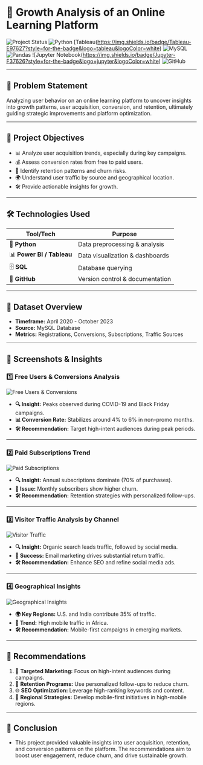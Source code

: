 # 🚀 **Growth Analysis of an Online Learning Platform**  

![Project Status](https://img.shields.io/badge/Status-Completed-green) ![Python](https://img.shields.io/badge/Python-3670A0?style=for-the-badge&logo=python&logoColor=ffdd54) [Tableau(https://img.shields.io/badge/Tableau-E97627?style=for-the-badge&logo=tableau&logoColor=white)  ![MySQL](https://img.shields.io/badge/MySQL-4479A1?style=for-thebadge&logo=mysql&logoColor=white)  ![Pandas](https://img.shields.io/badge/Pandas-150458?style=for-the-badge&logo=pandas&logoColor=white)  ![Jupyter Notebook(https://img.shields.io/badge/Jupyter-F37626?style=for-the-badge&logo=jupyter&logoColor=white)  ![GitHub](https://img.shields.io/badge/GitHub-181717?style=for-the-badge&logo=github&logoColor=white)  

---

## 📝 **Problem Statement**  
Analyzing user behavior on an online learning platform to uncover insights into growth patterns, user acquisition, conversion, and retention, ultimately guiding strategic improvements and platform optimization.

---

## 🎯 **Project Objectives**  
- 📊 Analyze user acquisition trends, especially during key campaigns.  
- 💰 Assess conversion rates from free to paid users.  
- 🔄 Identify retention patterns and churn risks.  
- 🌍 Understand user traffic by source and geographical location.  
- 🛠️ Provide actionable insights for growth.  

---

## 🛠️ **Technologies Used**  
| Tool/Tech   | Purpose                           |  
|-------------|-----------------------------------|  
| 🐍 **Python**   | Data preprocessing & analysis      |  
| 📊 **Power BI / Tableau** | Data visualization & dashboards |  
| 🗄️ **SQL**       | Database querying                 |  
| 📝 **GitHub**    | Version control & documentation    |  

---

## 📁 **Dataset Overview**  
- **Timeframe:** April 2020 - October 2023  
- **Source:** MySQL Database  
- **Metrics:** Registrations, Conversions, Subscriptions, Traffic Sources  

---

## 📸 **Screenshots & Insights**

### 1️⃣ **Free Users & Conversions Analysis**  
![Free Users & Conversions](./screenshots/free_users_conversions.png)  

- **🔍 Insight:** Peaks observed during COVID-19 and Black Friday campaigns.  
- **📊 Conversion Rate:** Stabilizes around 4% to 6% in non-promo months.  
- **🛠️ Recommendation:** Target high-intent audiences during peak periods.  

---

### 2️⃣ **Paid Subscriptions Trend**  
![Paid Subscriptions](./screenshots/paid_subscriptions.png)  

- **🔍 Insight:** Annual subscriptions dominate (70% of purchases).  
- **🚩 Issue:** Monthly subscribers show higher churn.  
- **🛠️ Recommendation:** Retention strategies with personalized follow-ups.  

---

### 3️⃣ **Visitor Traffic Analysis by Channel**  
![Visitor Traffic](./screenshots/visitor_traffic.png)  

- **🔍 Insight:** Organic search leads traffic, followed by social media.  
- **📧 Success:** Email marketing drives substantial return traffic.  
- **🛠️ Recommendation:** Enhance SEO and refine social media ads.  

---

### 4️⃣ **Geographical Insights**  
![Geographical Insights](./screenshots/geographical_insights.png)  

- **🌍 Key Regions:** U.S. and India contribute 35% of traffic.  
- **📱 Trend:** High mobile traffic in Africa.  
- **🛠️ Recommendation:** Mobile-first campaigns in emerging markets.  

---

## 📌 **Recommendations**  
1. 🎯 **Targeted Marketing:** Focus on high-intent audiences during campaigns.  
2. 🔄 **Retention Programs:** Use personalized follow-ups to reduce churn.  
3. 🌐 **SEO Optimization:** Leverage high-ranking keywords and content.  
4. 📱 **Regional Strategies:** Develop mobile-first initiatives in high-mobile regions.  

---

## 🏁 **Conclusion**
- This project provided valuable insights into user acquisition, retention, and conversion patterns on the platform. The recommendations aim to boost user engagement, reduce churn, and drive 
  sustainable growth.
  
